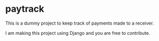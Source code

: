 # paytrack
This is a dummy project to keep track of payments made to a receiver.

I am making this project using Django and you are free to contribute.
